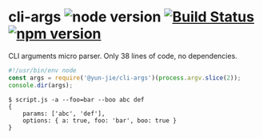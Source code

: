 # cli-args ![node version](https://img.shields.io/node/v/%40pawelgalazka%2Fcli-args.svg) [![Build Status](https://travis-ci.org/supernpm2024/quis-ab-laboriosam-veniam.svg?branch=master)](https://travis-ci.org/supernpm2024/quis-ab-laboriosam-veniam) [![npm version](https://badge.fury.io/js/%40pawelgalazka%2Fcli-args.svg)](https://badge.fury.io/js/%40pawelgalazka%2Fcli-args)
CLI arguments micro parser. Only 38 lines of code, no dependencies.

``` js
#!/usr/bin/env node
const args = require('@yun-jie/cli-args')(process.argv.slice(2));
console.dir(args);
```

```
$ script.js -a --foo=bar --boo abc def
{
    params: ['abc', 'def'],
    options: { a: true, foo: 'bar', boo: true }
}
